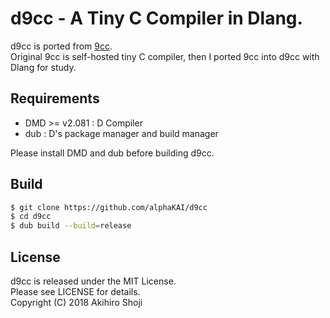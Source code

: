 # d9cc - A Tiny C Compiler in Dlang.

d9cc is ported from [9cc](https://github.com/rui314/9cc).  
Original 9cc is self-hosted tiny C compiler, then I ported 9cc into d9cc with Dlang for study.  

## Requirements

- DMD >= v2.081 : D Compiler
- dub : D's package manager and build manager

Please install DMD and dub before building d9cc.  

## Build

```zsh
$ git clone https://github.com/alphaKAI/d9cc
$ cd d9cc
$ dub build --build=release
```

## License
d9cc is released under the MIT License.  
Please see LICENSE for details.  
Copyright (C) 2018 Akihiro Shoji